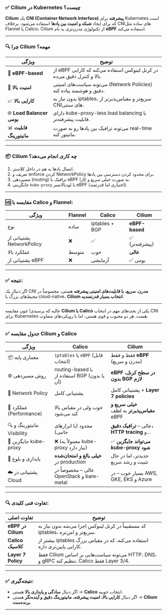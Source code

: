 
### ✅ Cilium در Kubernetes چیست؟

**Cilium** یک **CNI (Container Network Interface) پیشرفته** برای Kubernetes است که برای ایجاد **شبکه و امنیت بین پادها** استفاده می‌شود. برخلاف CNIهای ساده مثل Flannel یا Calico، Cilium از تکنولوژی مدرن‌تری به نام **eBPF** استفاده می‌کند.

---

### 🔍 چرا Cilium مهمه؟

| ویژگی                     | توضیح                                                                    |
| ------------------------- | ------------------------------------------------------------------------ |
| 🧠 **eBPF-based**         | از eBPF در کرنل لینوکس استفاده می‌کنه که کارایی بالا و کنترل دقیق می‌ده. |
| 🔐 **امنیت بالا**         | می‌تونه سیاست‌های امنیتی (Network Policies) دقیق و هوشمند پیاده کنه.     |
| 📈 **کارایی بالا**        | بدون نیاز به iptables، سریع‌تر و مقیاس‌پذیرتر از CNIهای سنتی.            |
| 🌐 **Load Balancer بومی** | دارای kube-proxy-less load balancing با قابلیت پیشرفته‌تر.               |
| 📊 **قابلیت مانیتورینگ**  | می‌تونه ترافیک بین پادها رو به صورت real-time مانیتور کنه.               |

---

### 📦 Cilium چه کاری انجام می‌دهد؟

1. اتصال پادها به هم در داخل کلاستر.
2. تعریف و enforce کردن NetworkPolicy برای محدود کردن دسترسی بین پادها.
3. مسیردهی (routing) ترافیک با eBPF به صورت خیلی سریع و کارا.
4. جایگزینی `kube-proxy` با لود‌بالانسر eBPF (اختیاری اما قدرتمند).

---

### 🆚 مقایسه با Calico و Flannel:

| ویژگی                     | Flannel | Calico         | Cilium         |
| ------------------------- | ------- | -------------- | -------------- |
| نوع                       | ساده    | iptables + BGP | **eBPF-based** |
| پشتیبانی از NetworkPolicy | ❌       | ✅              | ✅ (پیشرفته‌تر) |
| عملکرد بالا               | متوسط   | خوب            | **عالی**       |
| پشتیبانی از eBPF          | ❌       | آزمایشی        | ✅ بومی         |

---

### ✅ نتیجه:

اگر دنبال یک CNI **مدرن، سریع، با قابلیت‌های امنیتی پیشرفته** هستی، مخصوصاً در محیط‌های بزرگ یا cloud-native، **Cilium انتخاب بسیار قدرتمندیه**.

---

عالیه که پرسیدی! چون مقایسه **Cilium با Calico** یکی از بحث‌های مهم در انتخاب CNI برای Kubernetes هست. هر دو محبوب و قوی هستن، اما با رویکردهای متفاوت.

---

### ✅ جدول مقایسه Cilium و Calico

| ویژگی                      | **Calico**                                   | **Cilium**                                |
| -------------------------- | -------------------------------------------- | ----------------------------------------- |
| 📦 معماری پایه             | `iptables` یا `eBPF` (قابل انتخاب)           | فقط و فقط **eBPF** (مدرن و سریع)          |
| ⚙️ روش مسیردهی             | routing-based با استفاده از BGP (یا بدون آن) | **eBPF در سطح کرنل، بدون BGP لازم**       |
| 🔐 Network Policy          | پشتیبانی کامل                                | پشتیبانی کامل + **Layer 7 policies**      |
| 🚀 عملکرد (Performance)    | خوب ولی در مقیاس بالا کند می‌شود             | **خیلی سریع و مقیاس‌پذیرتر** به لطف eBPF  |
| 🔍 مانیتورینگ و Visibility | محدود (با ابزارهای جانبی)                    | عالی – **ترافیک دقیق، HTTP tracing** و... |
| 🔁 جایگزین kube-proxy      | ❌ (معمولاً به kube-proxy نیاز دارد)          | ✅ **می‌تواند جایگزین kube-proxy شود**     |
| 🧱 پایداری و بلوغ          | **خیلی بالغ و امتحان‌شده** در production     | جدیدتر، اما در حال تثبیت و رشد سریع       |
| ☁️ پشتیبانی در Cloud       | عالی – مخصوصاً در OpenStack و bare-metal     | بسیار خوب – در AWS, GKE, EKS و Azure      |

---

### 🔍 تفاوت فنی کلیدی:

| تفاوت اصلی         | توضیح                                                                                    |
| ------------------ | ---------------------------------------------------------------------------------------- |
| **eBPF در Cilium** | کد مستقیماً در کرنل لینوکس اجرا می‌شه بدون نیاز به iptables، سریع‌تر و امن‌تره.          |
| **Calico کلاسیک**  | بیشتر از iptables استفاده می‌کنه، که در مقیاس بزرگ کارایی پایین‌تری داره.                |
| **Layer 7 Policy** | فقط Cilium می‌تونه سیاست‌هایی بر اساس HTTP، DNS، و gRPC تنظیم کنه. Calico فقط Layer 3/4. |

---

### ✅ نتیجه‌گیری:

* اگر دنبال **سادگی و پایداری بالا** هستی → **Calico** انتخاب خوبیه.
* اگر دنبال **کارایی بالا، امنیت پیشرفته، مانیتورینگ دقیق و آینده‌نگر** هستی → **Cilium برنده‌ست**.

---


